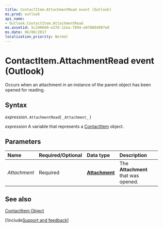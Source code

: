```yaml
---
title: ContactItem.AttachmentRead event (Outlook)
ms.prod: outlook
api_name:
- Outlook.ContactItem.AttachmentRead
ms.assetid: 5c240669-e37d-12ea-7094-e070884907e8
ms.date: 06/08/2017
localization_priority: Normal
---
```



# ContactItem.AttachmentRead event (Outlook)

Occurs when an attachment in an instance of the parent object has been opened for reading.


## Syntax

_expression_. `AttachmentRead`( `_Attachment_` )

_expression_ A variable that represents a [ContactItem](Outlook.ContactItem.md) object.


## Parameters



|Name|Required/Optional|Data type|Description|
|:-----|:-----|:-----|:-----|
| _Attachment_|Required| **[Attachment](Outlook.Attachment.md)**|The  **Attachment** that was opened.|

## See also


[ContactItem Object](Outlook.ContactItem.md)

[!include[Support and feedback](~/includes/feedback-boilerplate.md)]
